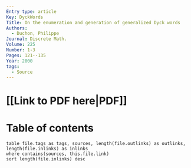 ```yaml
---
Entry type: article
Key: DyckWords
Title: On the enumeration and generation of generalized Dyck words
Authors:
  - Duchon, Philippe
Journal: Discrete Math. 
Volume: 225
Number: 1-3
Pages: 121--135
Year: 2000
tags:
  - Source
---
```


# [[Link to PDF here|PDF]]

# Table of contents


```dataview 
table file.tags as tags, sources, length(file.outlinks) as outlinks, length(file.inlinks) as inlinks
where contains(sources, this.file.link)
sort length(file.inlinks) desc
```
